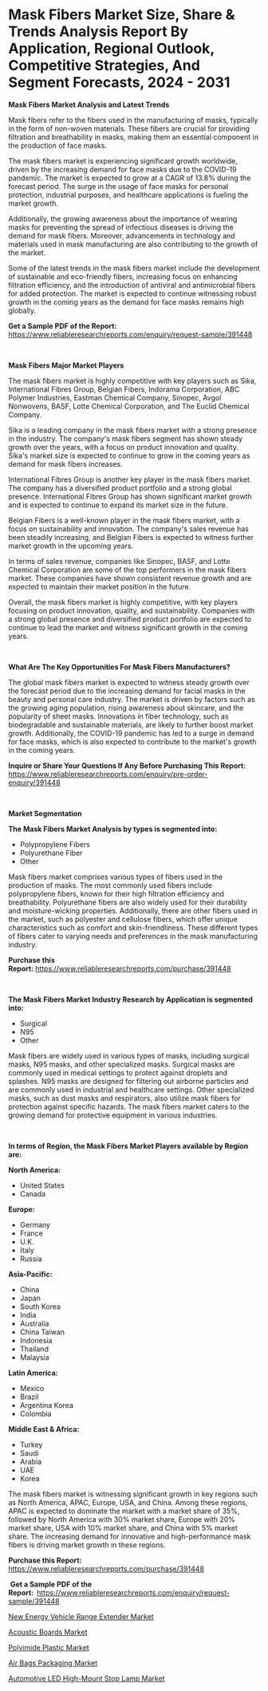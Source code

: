 <p><h1>Mask Fibers Market Size, Share & Trends Analysis Report By Application, Regional Outlook, Competitive Strategies, And Segment Forecasts, 2024 - 2031</h1></p><p><strong>Mask Fibers Market Analysis and Latest Trends</strong></p>
<p><p>Mask fibers refer to the fibers used in the manufacturing of masks, typically in the form of non-woven materials. These fibers are crucial for providing filtration and breathability in masks, making them an essential component in the production of face masks.</p><p>The mask fibers market is experiencing significant growth worldwide, driven by the increasing demand for face masks due to the COVID-19 pandemic. The market is expected to grow at a CAGR of 13.8% during the forecast period. The surge in the usage of face masks for personal protection, industrial purposes, and healthcare applications is fueling the market growth.</p><p>Additionally, the growing awareness about the importance of wearing masks for preventing the spread of infectious diseases is driving the demand for mask fibers. Moreover, advancements in technology and materials used in mask manufacturing are also contributing to the growth of the market.</p><p>Some of the latest trends in the mask fibers market include the development of sustainable and eco-friendly fibers, increasing focus on enhancing filtration efficiency, and the introduction of antiviral and antimicrobial fibers for added protection. The market is expected to continue witnessing robust growth in the coming years as the demand for face masks remains high globally.</p></p>
<p><strong>Get a Sample PDF of the Report:&nbsp;</strong> <a href="https://www.reliableresearchreports.com/enquiry/request-sample/391448">https://www.reliableresearchreports.com/enquiry/request-sample/391448</a></p>
<p>&nbsp;</p>
<p><strong>Mask Fibers Major Market Players</strong></p>
<p><p>The mask fibers market is highly competitive with key players such as Sika, International Fibres Group, Belgian Fibers, Indorama Corporation, ABC Polymer Industries, Eastman Chemical Company, Sinopec, Avgol Nonwovens, BASF, Lotte Chemical Corporation, and The Euclid Chemical Company. </p><p>Sika is a leading company in the mask fibers market with a strong presence in the industry. The company's mask fibers segment has shown steady growth over the years, with a focus on product innovation and quality. Sika's market size is expected to continue to grow in the coming years as demand for mask fibers increases.</p><p>International Fibres Group is another key player in the mask fibers market. The company has a diversified product portfolio and a strong global presence. International Fibres Group has shown significant market growth and is expected to continue to expand its market size in the future.</p><p>Belgian Fibers is a well-known player in the mask fibers market, with a focus on sustainability and innovation. The company's sales revenue has been steadily increasing, and Belgian Fibers is expected to witness further market growth in the upcoming years.</p><p>In terms of sales revenue, companies like Sinopec, BASF, and Lotte Chemical Corporation are some of the top performers in the mask fibers market. These companies have shown consistent revenue growth and are expected to maintain their market position in the future.</p><p>Overall, the mask fibers market is highly competitive, with key players focusing on product innovation, quality, and sustainability. Companies with a strong global presence and diversified product portfolio are expected to continue to lead the market and witness significant growth in the coming years.</p></p>
<p>&nbsp;</p>
<p><strong>What Are The Key Opportunities For Mask Fibers Manufacturers?</strong></p>
<p><p>The global mask fibers market is expected to witness steady growth over the forecast period due to the increasing demand for facial masks in the beauty and personal care industry. The market is driven by factors such as the growing aging population, rising awareness about skincare, and the popularity of sheet masks. Innovations in fiber technology, such as biodegradable and sustainable materials, are likely to further boost market growth. Additionally, the COVID-19 pandemic has led to a surge in demand for face masks, which is also expected to contribute to the market's growth in the coming years.</p></p>
<p><strong>Inquire or Share Your Questions If Any Before Purchasing This Report:</strong> <a href="https://www.reliableresearchreports.com/enquiry/pre-order-enquiry/391448">https://www.reliableresearchreports.com/enquiry/pre-order-enquiry/391448</a></p>
<p>&nbsp;</p>
<p><strong>Market Segmentation</strong></p>
<p><strong>The Mask Fibers Market Analysis by types is segmented into:</strong></p>
<p><ul><li>Polypropylene Fibers</li><li>Polyurethane Fiber</li><li>Other</li></ul></p>
<p><p>Mask fibers market comprises various types of fibers used in the production of masks. The most commonly used fibers include polypropylene fibers, known for their high filtration efficiency and breathability. Polyurethane fibers are also widely used for their durability and moisture-wicking properties. Additionally, there are other fibers used in the market, such as polyester and cellulose fibers, which offer unique characteristics such as comfort and skin-friendliness. These different types of fibers cater to varying needs and preferences in the mask manufacturing industry.</p></p>
<p><strong>Purchase this Report:&nbsp;</strong><a href="https://www.reliableresearchreports.com/purchase/391448">https://www.reliableresearchreports.com/purchase/391448</a></p>
<p>&nbsp;</p>
<p><strong>The Mask Fibers Market Industry Research by Application is segmented into:</strong></p>
<p><ul><li>Surgical</li><li>N95</li><li>Other</li></ul></p>
<p><p>Mask fibers are widely used in various types of masks, including surgical masks, N95 masks, and other specialized masks. Surgical masks are commonly used in medical settings to protect against droplets and splashes. N95 masks are designed for filtering out airborne particles and are commonly used in industrial and healthcare settings. Other specialized masks, such as dust masks and respirators, also utilize mask fibers for protection against specific hazards. The mask fibers market caters to the growing demand for protective equipment in various industries.</p></p>
<p>&nbsp;</p>
<p><strong>In terms of Region, the Mask Fibers Market Players available by Region are:</strong></p>
<p>
    <p> <strong> North America: </strong>
        <ul>
            <li>United States</li>
            <li>Canada</li>
        </ul>
        </p> 
    <p> <strong> Europe: </strong>
        <ul>
            <li>Germany</li>
            <li>France</li>
            <li>U.K.</li>
            <li>Italy</li>
            <li>Russia</li>
        </ul>
        </p> 
    <p> <strong> Asia-Pacific: </strong>
        <ul>
            <li>China</li>
            <li>Japan</li>
            <li>South Korea</li>
            <li>India</li>
            <li>Australia</li>
            <li>China Taiwan</li>
            <li>Indonesia</li>
            <li>Thailand</li>
            <li>Malaysia</li>
        </ul>
        </p> 
    <p> <strong> Latin America: </strong>
        <ul>
            <li>Mexico</li>
            <li>Brazil</li>
            <li>Argentina Korea</li>
            <li>Colombia</li>
        </ul>
        </p> 
    <p> <strong> Middle East & Africa: </strong>
        <ul>
            <li>Turkey</li>
            <li>Saudi</li>
            <li>Arabia</li>
            <li>UAE</li>
            <li>Korea</li>
        </ul>
    </p>
    </p>
<p><p>The mask fibers market is witnessing significant growth in key regions such as North America, APAC, Europe, USA, and China. Among these regions, APAC is expected to dominate the market with a market share of 35%, followed by North America with 30% market share, Europe with 20% market share, USA with 10% market share, and China with 5% market share. The increasing demand for innovative and high-performance mask fibers is driving market growth in these regions.</p></p>
<p><strong>Purchase this Report: </strong><a href="https://www.reliableresearchreports.com/purchase/391448">https://www.reliableresearchreports.com/purchase/391448</a></p>
<p>&nbsp;<strong>Get a Sample PDF of the Report:&nbsp;&nbsp;</strong><a href="https://www.reliableresearchreports.com/enquiry/request-sample/391448">https://www.reliableresearchreports.com/enquiry/request-sample/391448</a></p>
<p><strong></strong></p>
<p><p><a href="https://acidic-farm-354.notion.site/New-Energy-Vehicle-Range-Extender-Market-Size-and-Examines-its-Market-Scope-with-a-Primary-Focus-o-5297b4aadcd74c1e8308e0dbe610922f">New Energy Vehicle Range Extender Market</a></p><p><a href="https://view.publitas.com/reportprime-1/global-acoustic-boards-market-size-and-market-trends-insights-and-projections-from-2024-to-2031/">Acoustic Boards Market</a></p><p><a href="https://view.publitas.com/reportprime-1/polyimide-plastic-market-share-market-new-trends-analysis-report-by-type-by-application-by-end-use-by-region-and-segment-forecasts-2024-2031/">Polyimide Plastic Market</a></p><p><a href="https://github.com/edytherolanlouisejk1miz0wig/Market-Research-Report-List-1/blob/main/air-bags-packaging-market.md">Air Bags Packaging Market</a></p><p><a href="https://glittery-fuchsia-86a.notion.site/Automotive-LED-High-Mount-Stop-Lamp-Market-A-Comprehensive-Report-of-its-Market-Share-Growth-Tren-fef7979205104a0ebf5ad7055b012cdb">Automotive LED High-Mount Stop Lamp Market</a></p></p>